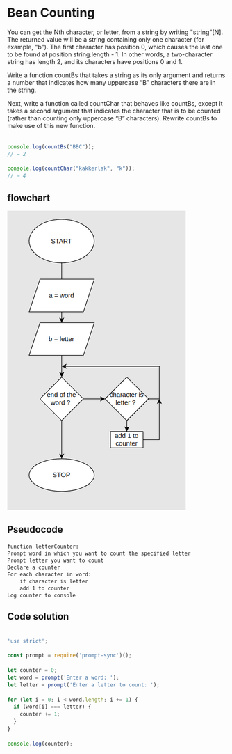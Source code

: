 # Bean Counting

You can get the Nth character, or letter, from a string by writing "string"[N]. The returned value will be a string containing only one character (for example, "b"). The first character has position 0, which causes the last one to be found at position string.length - 1. In other words, a two-character string has length 2, and its characters have positions 0 and 1.

Write a function countBs that takes a string as its only argument and returns a number that indicates how many uppercase “B” characters there are in the string.

Next, write a function called countChar that behaves like countBs, except it takes a second argument that indicates the character that is to be counted (rather than counting only uppercase “B” characters). Rewrite countBs to make use of this new function.


```js

console.log(countBs("BBC"));
// → 2

console.log(countChar("kakkerlak", "k"));
// → 4
```

## flowchart 

![flowchart](05.png)

## Pseudocode

```
function letterCounter: 
Prompt word in which you want to count the specified letter
Prompt letter you want to count
Declare a counter
For each character in word: 
    if character is letter
    add 1 to counter
Log counter to console
```

## Code solution 

```js

'use strict';

const prompt = require('prompt-sync')();

let counter = 0;
let word = prompt('Enter a word: ');
let letter = prompt('Enter a letter to count: ');

for (let i = 0; i < word.length; i += 1) {
  if (word[i] === letter) {
    counter += 1;
  }
}

console.log(counter);
```

